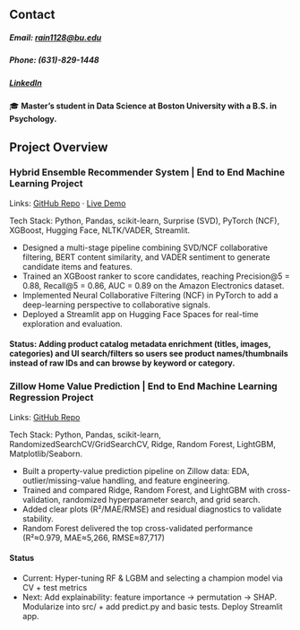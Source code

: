 ## Contact
##### Email: rain1128@bu.edu
##### Phone: (631)-829-1448
##### [LinkedIn](https://www.linkedin.com/in/rainlin112802/)

🎓 **Master’s student in Data Science at Boston University with a B.S. in Psychology.**

## Project Overview

### Hybrid Ensemble Recommender System | End to End Machine Learning Project
Links: [GitHub Repo](https://github.com/The-Zero-Shot-Duo/Hybrid-Ensemble-Recommender-System) · [Live Demo](https://huggingface.co/spaces/ZPENG127/Hybrid-Ensemble-Recommender-System)

Tech Stack: Python, Pandas, scikit-learn, Surprise (SVD), PyTorch (NCF), XGBoost, Hugging Face, NLTK/VADER, Streamlit.
- Designed a multi-stage pipeline combining SVD/NCF collaborative filtering, BERT content similarity, and VADER sentiment to generate candidate items and features.
- Trained an XGBoost ranker to score candidates, reaching Precision@5 = 0.88, Recall@5 = 0.86, AUC = 0.89 on the Amazon Electronics dataset.
- Implemented Neural Collaborative Filtering (NCF) in PyTorch to add a deep-learning perspective to collaborative signals.
- Deployed a Streamlit app on Hugging Face Spaces for real-time exploration and evaluation.

#### **Status: Adding product catalog metadata enrichment (titles, images, categories) and UI search/filters so users see product names/thumbnails instead of raw IDs and can browse by keyword or category.**

### Zillow Home Value Prediction | End to End Machine Learning Regression Project
Links: [GitHub Repo](https://github.com/TINYRAINYLIN/Zillow_Property_Price_Prediction)

Tech Stack: Python, Pandas, scikit-learn, RandomizedSearchCV/GridSearchCV, Ridge, Random Forest, LightGBM, Matplotlib/Seaborn.
- Built a property-value prediction pipeline on Zillow data: EDA, outlier/missing-value handling, and feature engineering.
- Trained and compared Ridge, Random Forest, and LightGBM with cross-validation, randomized hyperparameter search, and grid search.
- Added clear plots (R²/MAE/RMSE) and residual diagnostics to validate stability.
- Random Forest delivered the top cross-validated performance (R²≈0.979, MAE≈5,266, RMSE≈87,717)

#### Status
- Current: Hyper-tuning RF & LGBM and selecting a champion model via CV + test metrics
- Next: Add explainability: feature importance → permutation → SHAP. Modularize into src/ + add predict.py and basic tests. Deploy Streamlit app.
